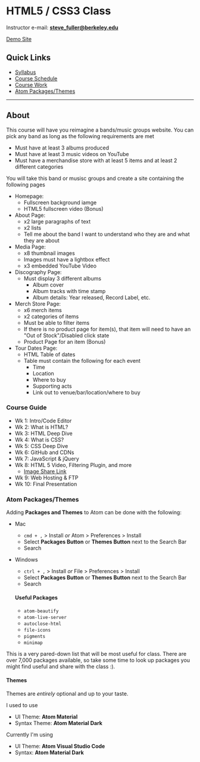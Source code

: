 # HTML5 / CSS3 Class

Instructor e-mail: **steve_fuller@berkeley.edu**

[Demo Site](https://github.com/wsfuller/deftones-final-site)

## Quick Links

- [Syllabus](https://github.com/wsfuller/html5-css3-class/blob/master/class-resources/HTML5-CSS3-Syllabus.pdf)
- [Course Schedule](#course-schedule)
- [Course Work](#course-work)
- [Atom Packages/Themes](#atom-packagesthemes)

---

## About

This course will have you reimagine a bands/music groups website. You can pick any band as long as the following requirements are met

- Must have at least 3 albums produced
- Must have at least 3 music videos on YouTube
- Must have a merchandise store with at least 5 items and at least 2 different categories

You will take this band or musisc groups and create a site containing the following pages

- Homepage:
  - Fullscreen background iamge
  - HTML5 fullscreen video (Bonus)
- About Page:
  - x2 large paragraphs of text
  - x2 lists
  - Tell me about the band I want to understand who they are and what they are about
- Media Page:
  - x8 thumbnail images
  - Images must have a lightbox effect
  - x3 embedded YouTube Video
- Discography Page:
  - Must display 3 different albums
    - Album cover
    - Album tracks with time stamp
    - Album details: Year released, Record Label, etc.
- Merch Store Page:
  - x6 merch items
  - x2 categories of items
  - Must be able to filter items
  - If there is no product page for item(s), that item will need to have an "Out of Stock"/Disabled click state
  - Product Page for an item (Bonus)
- Tour Dates Page:
  - HTML Table of dates
  - Table must contain the following for each event
    - Time
    - Location
    - Where to buy
    - Supporting acts
    - Link out to venue/bar/location/where to buy

### Course Guide

- Wk 1: Intro/Code Editor
- Wk 2: What is HTML?
- Wk 3: HTML Deep Dive
- Wk 4: What is CSS?
- Wk 5: CSS Deep Dive
- Wk 6: GitHub and CDNs
- Wk 7: JavaScript & jQuery
- Wk 8: HTML 5 Video, Filtering Plugin, and more
  - [Image Share Link](https://drive.google.com/drive/folders/1hUSS0cFo8olYPWZ1Ga0gIcTG8E-409F6?usp=sharing)
- Wk 9: Web Hosting & FTP
- Wk 10: Final Presentation

### Atom Packages/Themes

Adding **Packages and Themes** to Atom can be done with the following:

- Mac
  - `cmd + ,` > Install _or_ Atom > Preferences > Install
  - Select **Packages Button** or **Themes Button** next to the Search Bar
  - Search
- Windows

  - `ctrl + ,` > Install _or_ File > Preferences > Install
  - Select **Packages Button** or **Themes Button** next to the Search Bar
  - Search

  #### Useful Packages

  - `atom-beautify`
  - `atom-live-server`
  - `autoclose-html`
  - `file-icons`
  - `pigments`
  - `minimap`

This is a very pared-down list that will be most useful for class. There are over 7,000 packages available, so take some time to look up packages you might find useful and share with the class :).

#### Themes

Themes are _entirely_ optional and up to your taste.

I used to use

- UI Theme: **Atom Material**
- Syntax Theme: **Atom Material Dark**

Currently I'm using

- UI Theme: **Atom Visual Studio Code**
- Syntax: **Atom Material Dark**
